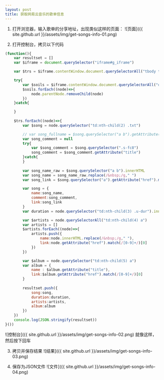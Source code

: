 ```yaml
---
layout: post
title: 获取网易云音乐的歌单信息
---
```


1. 打开浏览器，输入歌单的分享地址，出现类似这样的页面：
![页面]({{ site.github.url }}/assets/img/get-songs-info-01.png)

2. 打开控制台，拷贝以下代码
```javascript
(function(){
    var resultset = []
    var $iframe = document.querySelector("iframe#g_iframe")

    var $trs = $iframe.contentWindow.document.querySelectorAll("tbody tr")

    try{
        var $soils = $iframe.contentWindow.document.querySelectorAll("div.soil")
        $soils.forEach((node)=>{
            node.parentNode.removeChild(node)
        })
    }catch{

    }
    
    $trs.forEach((node)=>{
        var $song = node.querySelector("td:nth-child(2) .txt")

        // var song_fullname = $song.querySelector("a b").getAttribute("title")
        var song_comment = null
        try{
            var $song_comment = $song.querySelector(".s-fc8")
            song_comment = $song_comment.getAttribute("title")
        }catch{
        }
        
        var song_name_raw = $song.querySelector("a b").innerHTML
        var song_name = song_name_raw.replace(/&nbsp;/g," ")
        var song_link = $song.querySelector("a").getAttribute("href").match(/[0-9]+/)[0]

        var song = {
            name:song_name,
            comment:song_comment,
            link:song_link
        }
        var duration = node.querySelector("td:nth-child(3) .u-dur").innerText

        var $artists = node.querySelectorAll("td:nth-child(4) a")
        var artists = []
        $artists.forEach((node)=>{
            artists.push({
                name:node.innerHTML.replace(/&nbsp;/g," "),
                link:node.getAttribute("href").match(/[0-9]+/)[0]
            })
        })

        var $album = node.querySelector("td:nth-child(5) a")
        var album = {
            name : $album.getAttribute("title"),
            link:$album.getAttribute("href").match(/[0-9]+/)[0]
        }
        
        resultset.push({
            song:song,
            duration:duration,
            artists:artists,
            album:album
        })
    })
    console.log(JSON.stringify(resultset))
}())
```
![控制台]({{ site.github.url }}/assets/img/get-songs-info-02.png)
就像这样，然后按下回车

3. 拷贝并保存结果
![结果]({{ site.github.url }}/assets/img/get-songs-info-03.png)

4. 保存为JSON文件
![文件]({{ site.github.url }}/assets/img/get-songs-info-04.png)

